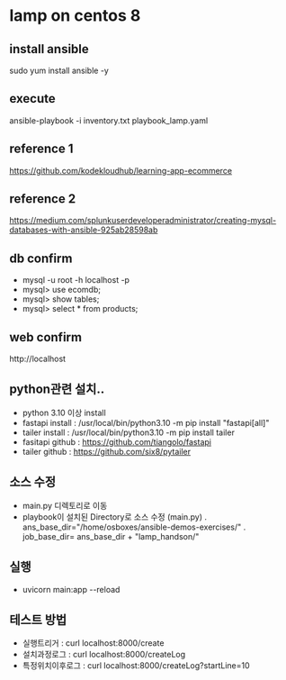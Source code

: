 # lamp on centos 8

## install ansible
sudo yum install ansible -y

## execute
ansible-playbook -i inventory.txt playbook_lamp.yaml


## reference 1
https://github.com/kodekloudhub/learning-app-ecommerce

## reference 2
https://medium.com/splunkuserdeveloperadministrator/creating-mysql-databases-with-ansible-925ab28598ab

## db confirm
- mysql -u root -h localhost -p
- mysql> use ecomdb;
- mysql> show tables;
- mysql> select * from products;


## web confirm
http://localhost


## python관련 설치..
- python 3.10 이상 install
- fastapi install  :  /usr/local/bin/python3.10 -m pip install "fastapi[all]"
- tailer install   :  /usr/local/bin/python3.10 -m pip install tailer
- fasitapi github  : https://github.com/tiangolo/fastapi
- tailer github    : https://github.com/six8/pytailer


## 소스 수정
- main.py 디렉토리로 이동
- playbook이 설치된 Directory로 소스 수정 (main.py)
   . ans_base_dir="/home/osboxes/ansible-demos-exercises/"
   . job_base_dir= ans_base_dir + "lamp_handson/"

## 실행
- uvicorn main:app --reload


## 테스트 방법
- 실행트리거       : curl localhost:8000/create
- 설치과정로그     : curl localhost:8000/createLog
- 특정위치이후로그 : curl localhost:8000/createLog?startLine=10
